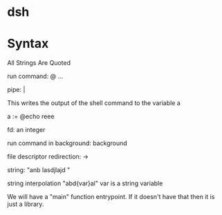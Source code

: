 # dsh

# Syntax

All Strings Are Quoted

run command: @<exec command> <arg1> <arg2> ... <argn> 

pipe: | 

This writes the output of the shell command to the variable a

a := @echo reee 

fd: an integer

run command in background: background <run command>

file descriptor redirection: <run command> <fd> -> <fd>

string: "anb lasdjlajd "

string interpolation "abd{var}al"
var is a string variable

We will have a "main" function entrypoint. If it doesn't have that then it is just a library. 
